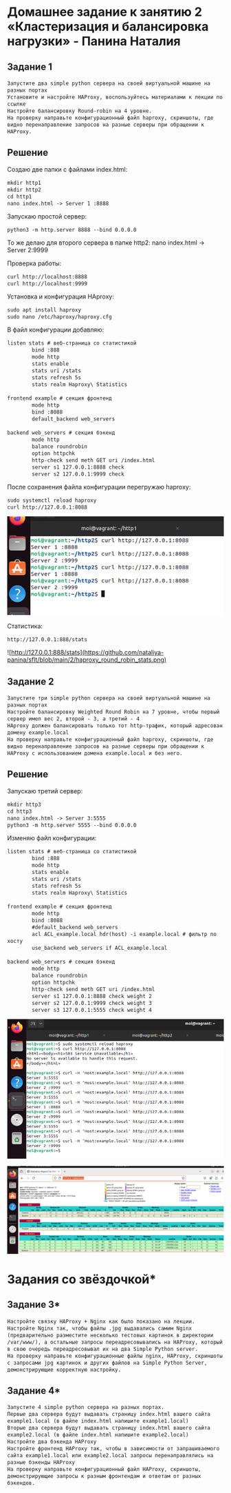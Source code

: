 # Домашнее задание к занятию 2 «Кластеризация и балансировка нагрузки» - Панина Наталия

## Задание 1

    Запустите два simple python сервера на своей виртуальной машине на разных портах
    Установите и настройте HAProxy, воспользуйтесь материалами к лекции по ссылке
    Настройте балансировку Round-robin на 4 уровне.
    На проверку направьте конфигурационный файл haproxy, скриншоты, где видно перенаправление запросов на разные серверы при обращении к HAProxy.
    
## Решение

Создаю две папки с файлами index.html:

    mkdir http1
    mkdir http2
    cd http1
    nano index.html -> Server 1 :8888

Запускаю простой сервер:

    python3 -m http.server 8888 --bind 0.0.0.0

То же делаю для второго сервера в папке http2: nano index.html -> Server 2:9999
    
Проверка работы:

    curl http://localhost:8888
    curl http://localhost:9999

Установка и конфигурация HAproxy:

    sudo apt install haproxy
    sudo nano /etc/haproxy/haproxy.cfg

В файл конфигурации добавляю:

```
listen stats # веб-страница со статистикой 
        bind :888
        mode http 
        stats enable 
        stats uri /stats 
        stats refresh 5s 
        stats realm Haproxy\ Statistics

frontend example # секция фронтенд 
        mode http 
        bind :8088 
        default_backend web_servers

backend web_servers # секция бэкенд 
        mode http
        balance roundrobin 
        option httpchk
        http-check send meth GET uri /index.html 
        server s1 127.0.0.1:8888 check 
        server s2 127.0.0.1:9999 check
```
После сохранения файла конфигурации перегружаю haproxy:

    sudo systemctl reload haproxy
    curl http://127.0.0.1:8088

![HAproxy](https://github.com/nataliya-panina/sflt/blob/main/2/haproxy_round_robin.png)    

Статистика:

    http://127.0.0.1:888/stats
    
![http://127.0.0.1:888/stats](https://github.com/nataliya-panina/sflt/blob/main/2/haproxy_round_robin_stats.png)


## Задание 2

    Запустите три simple python сервера на своей виртуальной машине на разных портах
    Настройте балансировку Weighted Round Robin на 7 уровне, чтобы первый сервер имел вес 2, второй - 3, а третий - 4
    HAproxy должен балансировать только тот http-трафик, который адресован домену example.local
    На проверку направьте конфигурационный файл haproxy, скриншоты, где видно перенаправление запросов на разные серверы при обращении к HAProxy c использованием домена example.local и без него.
    
## Решение

Запускаю третий сервер:

    mkdir http3
    cd http3
    nano index.html -> Server 3:5555
    python3 -m http.server 5555 --bind 0.0.0.0

Изменяю файл конфигурации:
```    
listen stats # веб-страница со статистикой
        bind :888
        mode http
        stats enable
        stats uri /stats
        stats refresh 5s
        stats realm Haproxy\ Statistics

frontend example # секция фронтенд
        mode http
        bind :8088
        #default_backend web_servers
        acl ACL_example.local hdr(host) -i example.local # фильтр по хосту
        use_backend web_servers if ACL_example.local

backend web_servers # секция бэкенд
        mode http
        balance roundrobin
        option httpchk
        http-check send meth GET uri /index.html
        server s1 127.0.0.1:8888 check weight 2
        server s2 127.0.0.1:9999 check weight 3
        server s3 127.0.0.1:5555 check weight 4
```
![Layer_7_1](https://github.com/nataliya-panina/sflt/blob/main/2/haproxy_balance_7.png)

![Layer_7_2](https://github.com/nataliya-panina/sflt/blob/main/2/haproxy_layer7.png)


# Задания со звёздочкой*

## Задание 3*

    Настройте связку HAProxy + Nginx как было показано на лекции.
    Настройте Nginx так, чтобы файлы .jpg выдавались самим Nginx (предварительно разместите несколько тестовых картинок в директории /var/www/), а остальные запросы переадресовывались на HAProxy, который в свою очередь переадресовывал их на два Simple Python server.
    На проверку направьте конфигурационные файлы nginx, HAProxy, скриншоты с запросами jpg картинок и других файлов на Simple Python Server, демонстрирующие корректную настройку.

## Задание 4*

    Запустите 4 simple python сервера на разных портах.
    Первые два сервера будут выдавать страницу index.html вашего сайта example1.local (в файле index.html напишите example1.local)
    Вторые два сервера будут выдавать страницу index.html вашего сайта example2.local (в файле index.html напишите example2.local)
    Настройте два бэкенда HAProxy
    Настройте фронтенд HAProxy так, чтобы в зависимости от запрашиваемого сайта example1.local или example2.local запросы перенаправлялись на разные бэкенды HAProxy
    На проверку направьте конфигурационный файл HAProxy, скриншоты, демонстрирующие запросы к разным фронтендам и ответам от разных бэкендов.

